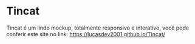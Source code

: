 # Tincat

Tincat é um lindo mockup, totalmente responsivo e interativo, você pode conferir este site no link: https://lucasdev2001.github.io/Tincat/
